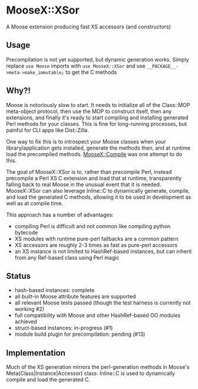 # MooseX::XSor

A Moose extension producing fast XS accessors (and constructors)

## Usage

Precompilation is not yet supported, but dynamic generation works. Simply replace `use Moose` imports with `use MooseX::XSor` and use `__PACKAGE__->meta->make_immutable;` to get the C methods

## Why?!

Moose is notoriously slow to start. It needs to initialize all of the Class::MOP meta-object protocol, then use the MOP to construct itself, then any extensions, and finally it's ready to start compiling and installing generated Perl methods for your classes. This is fine for long-running processes, but painful for CLI apps like Dist::Zilla.

One way to fix this is to introspect your Moose classes when your library/application gets installed, generate the methods then, and at runtime load the precompiled methods. [MooseX::Compile](https://metacpan.org/pod/MooseX::Compile) was one attempt to do this.

The goal of MooseX::XSor is to, rather than precompile Perl, instead precompile a Perl XS C extension and load that at runtime, transparently falling back to real Moose in the unusual event that it is needed. MooseX::XSor can also leverage Inline::C to dynamically generate, compile, and load the generated C methods, allowing it to be used in development as well as at compile time.

This approach has a number of advantages:

- compiling Perl is difficult and not common like compiling python bytecode
- XS modules with runtime pure-perl fallbacks are a common pattern
- XS accessors are roughly 2-3 times as fast as pure-perl accessors
- an XS instance is not limited to HashRef-based instances, but can inherit from any Ref-based class using Perl magic

## Status

- hash-based instances: complete
- all built-in Moose attribute features are supported
- all relevant Moose tests passed (though the test harness is currently not working #2)
- full compatibility with Moose and other HashRef-based OO modules achieved
- struct-based instances: in-progress (#1)
- module build plugin for precompilation: pending (#13)

## Implementation

Much of the XS generation mirrors the perl-generation methods in Moose's Meta(Class|Instance|Accessor) class. Inline::C is used to dynamically compile and load the generated C.
